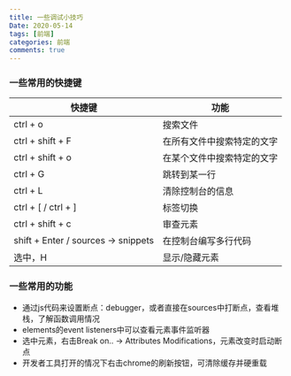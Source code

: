```yaml
---
title: 一些调试小技巧
Date: 2020-05-14
tags: [前端]
categories: 前端
comments: true
---
```


### 一些常用的快捷键

快捷键 | 功能
---|---
ctrl + o | 搜索文件
ctrl + shift + F | 在所有文件中搜索特定的文字
ctrl + shift + o | 在某个文件中搜索特定的文字
ctrl + G | 跳转到某一行
ctrl + L | 清除控制台的信息
ctrl + [ / ctrl + ] | 标签切换
ctrl + shift + c | 审查元素
shift + Enter / sources -> snippets | 在控制台编写多行代码
选中，H | 显示/隐藏元素

### 一些常用的功能
- 通过js代码来设置断点：debugger，或者直接在sources中打断点，查看堆栈，了解函数调用情况
- elements的event listeners中可以查看元素事件监听器
- 选中元素，右击Break on.. -> Attributes Modifications，元素改变时启动断点
- 开发者工具打开的情况下右击chrome的刷新按钮，可清除缓存并硬重载
